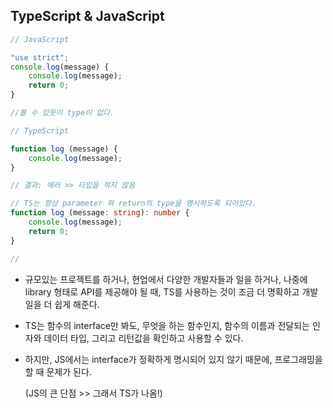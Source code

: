 ## TypeScript & JavaScript

```js
// JavaScript

"use strict";
console.log(message) {
    console.log(message);
    return 0;
}

//볼 수 있듯이 type이 없다.
```



```typescript
// TypeScript

function log (message) {
    console.log(message);
}

// 결과: 에러 >> 타입을 적지 않음

// TS는 항상 parameter 와 return의 type을 명시하도록 되어있다.
function log (message: string): number {
    console.log(message);
    return 0;
}

//
```

- 규모있는 프로젝트를 하거나, 현업에서 다양한 개발자들과 일을 하거나, 나중에 library 형태로 API를 제공해야 될 때, TS를 사용하는 것이 조금 더 명확하고 개발일을 더 쉽게 해준다.

- TS는 함수의 interface만 봐도, 무엇을 하는 함수인지, 함수의 이름과 전달되는 인자와 데이터 타입, 그리고 리턴값을 확인하고 사용할 수 있다.

- 하지만, JS에서는 interface가 정확하게 명시되어 있지 않기 때문에, 프로그래밍을 할 때 문제가 된다. 

  (JS의 큰 단점 >> 그래서 TS가 나옴!)
